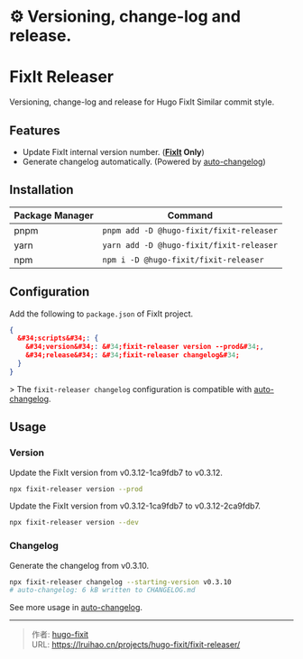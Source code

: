 # ⚙️ Versioning, change-log and release.

# FixIt Releaser

Versioning, change-log and release for Hugo FixIt Similar commit style.

## Features

- Update FixIt internal version number. (**[FixIt](https://github.com/hugo-fixit/FixIt) Only**)
- Generate changelog automatically. (Powered by [auto-changelog](https://github.com/cookpete/auto-changelog))

## Installation

| Package Manager | Command                                  |
| --------------- | ---------------------------------------- |
| pnpm            | `pnpm add -D @hugo-fixit/fixit-releaser` |
| yarn            | `yarn add -D @hugo-fixit/fixit-releaser` |
| npm             | `npm i -D @hugo-fixit/fixit-releaser`    |

## Configuration

Add the following to `package.json` of FixIt project.

```json
{
  &#34;scripts&#34;: {
    &#34;version&#34;: &#34;fixit-releaser version --prod&#34;,
    &#34;release&#34;: &#34;fixit-releaser changelog&#34;
  }
}
```

&gt; The `fixit-releaser changelog` configuration is compatible with [auto-changelog](https://github.com/cookpete/auto-changelog).

## Usage

### Version

Update the FixIt version from v0.3.12-1ca9fdb7 to v0.3.12.

```bash
npx fixit-releaser version --prod
```

Update the FixIt version from v0.3.12-1ca9fdb7 to v0.3.12-2ca9fdb7.

```bash
npx fixit-releaser version --dev
```

### Changelog

Generate the changelog from v0.3.10.

```bash
npx fixit-releaser changelog --starting-version v0.3.10
# auto-changelog: 6 kB written to CHANGELOG.md
```

See more usage in [auto-changelog](https://github.com/cookpete/auto-changelog).


---

> 作者: [hugo-fixit](https://github.com/hugo-fixit)  
> URL: https://lruihao.cn/projects/hugo-fixit/fixit-releaser/  

